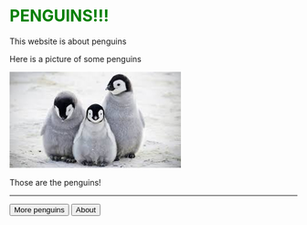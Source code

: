 <!DOCTYPE html>
<html>
    <head>
        <title>My penguin website</title>
        <link rel="stylesheet" href="stylesheets/main.css">
        <script src="javascripts/main.js"></script>
    </head>
    <body>
        <div id="all">
            <div id="head">
                <h1 style="color:green;">PENGUINS!!!</h1>
                <p>This website is about penguins</p>
            </div>
            <div id="picture">
                <p>Here is a picture of some penguins</p>
                <img src="penguin.jpg">
                <p>Those are the penguins!</p>
                <hr>
            </div>
            <a href="penguin.html"><button>More penguins</button></a>
            <a href="about.html"><button>About</button></a>
        </div>
    </body>
</html>
